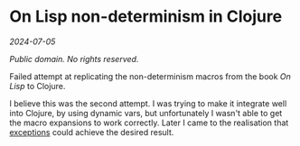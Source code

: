 # On Lisp non-determinism in Clojure

_2024-07-05_

_Public domain.  No rights reserved._

Failed attempt at replicating the non-determinism macros from the book _On
Lisp_ to Clojure.

I believe this was the second attempt.  I was trying to make it integrate well
into Clojure, by using dynamic vars, but unfortunately I wasn't able to get the
macro expansions to work correctly.  Later I came to the realisation that
[exceptions](../../2025/nondeterm-try) could achieve the desired result.
